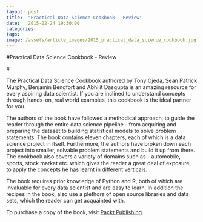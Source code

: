 ```yaml
---
layout: post
title:  "Practical Data Science Cookbook - Review"
date:   2015-02-24 19:30:00
categories:
tags: 
image: /assets/article_images/2015_practical_data_science_cookbook.jpg
---
```


#Practical Data Science Cookbook - Review

#[]()


The Practical Data Science Cookbook authored by Tony Ojeda, Sean Patrick Murphy, Benjamin Bengfort and Abhijit Dasgupta is an amazing resource for every aspiring data scientist. If you are inclined to understand concepts through hands-on, real world examples, this cookbook is the ideal partner for you.

The authors of the book have followed a methodical approach, to guide the reader through the entire data science pipeline - from acquiring and preparing the dataset to building statistical models to solve problem statements. The book contains eleven chapters, each of which is a data science project in itself. Furthermore, the authors have broken down each project into smaller, solvable problem statements and build it up from there. The cookbook also covers a variety of domains such as - automobile, sports, stock market etc. which gives the reader a great deal of exposure, to apply the concepts he has learnt in different verticals.

The book requires prior knowledge of Python and R, both of which are invaluable for every data scientist and are easy to learn. In addition the recipes in the book, also use a plethora of open source libraries and data sets, which the reader can get acquainted with.

To purchase a copy of the book, visit [Packt Publishing](https://www.packtpub.com/big-data-and-business-intelligence/practical-data-science-cookbook).
